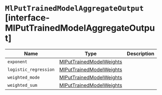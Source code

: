 # `MlPutTrainedModelAggregateOutput` [interface-MlPutTrainedModelAggregateOutput]

| Name | Type | Description |
| - | - | - |
| `exponent` | [MlPutTrainedModelWeights](./MlPutTrainedModelWeights.md) | &nbsp; |
| `logistic_regression` | [MlPutTrainedModelWeights](./MlPutTrainedModelWeights.md) | &nbsp; |
| `weighted_mode` | [MlPutTrainedModelWeights](./MlPutTrainedModelWeights.md) | &nbsp; |
| `weighted_sum` | [MlPutTrainedModelWeights](./MlPutTrainedModelWeights.md) | &nbsp; |
